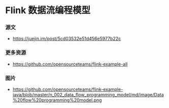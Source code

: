 # Flink 数据流编程模型

### 源文
- https://juejin.im/post/5cd03532e51d456e5977b22c

### 更多资源
- https://github.com/opensourceteams/flink-example-all

### 图片
- https://github.com/opensourceteams/flink-example-java/blob/master/n_002_data_flow_programming_model/md/image/Data%20flow%20programming%20model.png